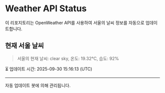 
# Weather API Status

이 리포지토리는 OpenWeather API를 사용하여 서울의 날씨 정보를 자동으로 업데이트합니다.

## 현재 서울 날씨
> 서울의 현재 날씨: clear sky, 온도: 19.32°C, 습도: 92%

⏳ 업데이트 시간: 2025-09-30 15:16:13 (UTC)

---
자동 업데이트 봇에 의해 관리됩니다.

